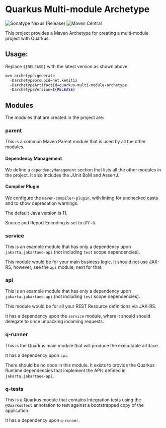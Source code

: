 # Quarkus Multi-module Archetype

![Sonatype Nexus (Release)](https://img.shields.io/nexus/r/https/oss.sonatype.org/net.kemitix/quarkus-multi-module-archetype.svg?style=for-the-badge)
 ![Maven Central](https://img.shields.io/maven-central/v/net.kemitix/quarkus-multi-module-archetype.svg?style=for-the-badge)

This project provides a Maven Archetype for creating a multi-module project with Quarkus.

## Usage:

Replace `${RELEASE}` with the latest version as shown above.

```bash
mvn archetype:generate
  -DarchetypeGroupId=net.kemitix
  -DarchetypeArtifactId=quarkus-multi-module-archetype
  -DarchetypeVersion=${RELEASE}
```

## Modules

The modules that are created in the project are:

### parent

This is a common Maven Parent module that is used by all the other modules.

#### Dependency Management

We define a `dependencyManagement` section that lists all the other modules in the project. It also includes the JUnit BoM and AssertJ.

#### Compiler Plugin

We configure the `maven-compiler-plugin`, with linting for unchecked casts and to show deprecation warnings.

The default Java version is 11.

Source and Report Encoding is set to `UTF-8`.

### service

This is an example module that has only a dependency upon `jakarta.jakartaee-api` (not including `test` scope dependencies).

This module would be for your main business logic. It should not use JAX-RS, however, see the `api` module, next for that.

### api

This is an example module that has only a dependency upon `jakarta.jakartaee-api` (not including `test` scope dependencies).

This module would be for all your REST Resource definitions via JAX-RS.

It has a dependency upon the `service` module, where it should should delegate to once unpacking incoming requests.

### q-runner

This is the Quarkus main module that will produce the executable artiface.

It has a dependency upon `api`.

There should be no code in this module. It exists to provide the Quarkus Runtime dependencies that implement the APIs defined in `jakarta.jakartaee-api`.

### q-tests

This is a Quarkus module that contains Integration tests using the `@QuarkusTest` annotation to test against a bootstrapped copy of the application.

It has a dependency upon `q-runner`.
